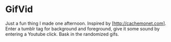 GifVid
======

Just a fun thing I made one afternoon. Inspired by [http://cachemonet.com]. Enter a tumblr tag for background and foreground, give it some sound by entering a Youtube click. Bask in the randomized gifs.

